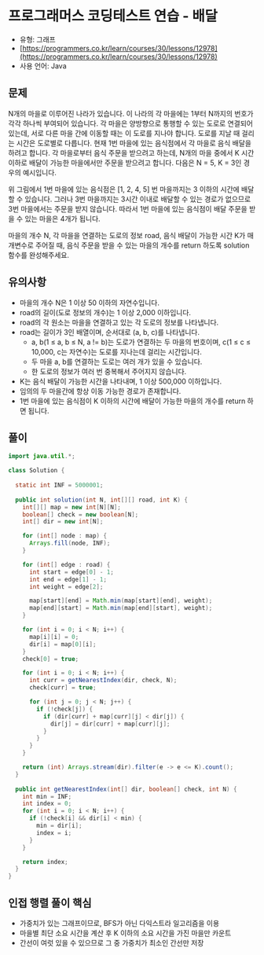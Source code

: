 # 프로그래머스 코딩테스트 연습 - 배달

- 유형: 그래프
- [https://programmers.co.kr/learn/courses/30/lessons/12978](https://programmers.co.kr/learn/courses/30/lessons/12978)
- 사용 언어: Java


## 문제

N개의 마을로 이루어진 나라가 있습니다. 이 나라의 각 마을에는 1부터 N까지의 번호가 각각 하나씩 부여되어 있습니다. 각 마을은 양방향으로 통행할 수 있는 도로로 연결되어 있는데, 서로 다른 마을 간에 이동할 때는 이 도로를 지나야 합니다. 도로를 지날 때 걸리는 시간은 도로별로 다릅니다. 현재 1번 마을에 있는 음식점에서 각 마을로 음식 배달을 하려고 합니다. 각 마을로부터 음식 주문을 받으려고 하는데, N개의 마을 중에서 K 시간 이하로 배달이 가능한 마을에서만 주문을 받으려고 합니다. 다음은 N = 5, K = 3인 경우의 예시입니다.

위 그림에서 1번 마을에 있는 음식점은 [1, 2, 4, 5] 번 마을까지는 3 이하의 시간에 배달할 수 있습니다. 그러나 3번 마을까지는 3시간 이내로 배달할 수 있는 경로가 없으므로 3번 마을에서는 주문을 받지 않습니다. 따라서 1번 마을에 있는 음식점이 배달 주문을 받을 수 있는 마을은 4개가 됩니다.

마을의 개수 N, 각 마을을 연결하는 도로의 정보 road, 음식 배달이 가능한 시간 K가 매개변수로 주어질 때, 음식 주문을 받을 수 있는 마을의 개수를 return 하도록 solution 함수를 완성해주세요.


## 유의사항

- 마을의 개수 N은 1 이상 50 이하의 자연수입니다.
- road의 길이(도로 정보의 개수)는 1 이상 2,000 이하입니다.
- road의 각 원소는 마을을 연결하고 있는 각 도로의 정보를 나타냅니다.
- road는 길이가 3인 배열이며, 순서대로 (a, b, c)를 나타냅니다.
  - a, b(1 ≤ a, b ≤ N, a != b)는 도로가 연결하는 두 마을의 번호이며, c(1 ≤ c ≤ 10,000, c는 자연수)는 도로를 지나는데 걸리는 시간입니다.
  - 두 마을 a, b를 연결하는 도로는 여러 개가 있을 수 있습니다.
  - 한 도로의 정보가 여러 번 중복해서 주어지지 않습니다.
- K는 음식 배달이 가능한 시간을 나타내며, 1 이상 500,000 이하입니다.
- 임의의 두 마을간에 항상 이동 가능한 경로가 존재합니다.
- 1번 마을에 있는 음식점이 K 이하의 시간에 배달이 가능한 마을의 개수를 return 하면 됩니다.


## 풀이

```java
import java.util.*;

class Solution {
    
  static int INF = 5000001;
  
  public int solution(int N, int[][] road, int K) {
    int[][] map = new int[N][N];
    boolean[] check = new boolean[N];
    int[] dir = new int[N];

    for (int[] node : map) {
      Arrays.fill(node, INF);
    }

    for (int[] edge : road) {
      int start = edge[0] - 1;
      int end = edge[1] - 1;
      int weight = edge[2];

      map[start][end] = Math.min(map[start][end], weight);
      map[end][start] = Math.min(map[end][start], weight);
    }

    for (int i = 0; i < N; i++) {
      map[i][i] = 0;
      dir[i] = map[0][i];
    }
    check[0] = true;

    for (int i = 0; i < N; i++) {
      int curr = getNearestIndex(dir, check, N);
      check[curr] = true;

      for (int j = 0; j < N; j++) {
        if (!check[j]) {
          if (dir[curr] + map[curr][j] < dir[j]) {
            dir[j] = dir[curr] + map[curr][j];
          }
        }
      }
    }

    return (int) Arrays.stream(dir).filter(e -> e <= K).count();
  }
  
  public int getNearestIndex(int[] dir, boolean[] check, int N) {
    int min = INF;
    int index = 0;
    for (int i = 0; i < N; i++) {
      if (!check[i] && dir[i] < min) {
        min = dir[i];
        index = i;
      }
    }

    return index;
  }
}
```

## 인접 행렬 풀이 핵심

- 가중치가 있는 그래프이므로, BFS가 아닌 다익스트라 일고리즘을 이용
- 마을별 최단 소요 시간을 계산 후 K 이하의 소요 시간을 가진 마을만 카운트 
- 간선이 여럿 있을 수 있으므로 그 중 가중치가 최소인 간선만 저장